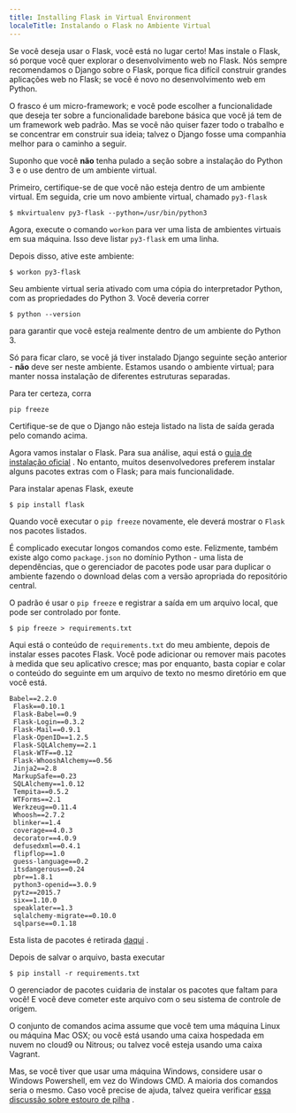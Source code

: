 ```yaml
---
title: Installing Flask in Virtual Environment
localeTitle: Instalando o Flask no Ambiente Virtual
---
```

Se você deseja usar o Flask, você está no lugar certo! Mas instale o Flask, só porque você quer explorar o desenvolvimento web no Flask. Nós sempre recomendamos o Django sobre o Flask, porque fica difícil construir grandes aplicações web no Flask; se você é novo no desenvolvimento web em Python.

O frasco é um micro-framework; e você pode escolher a funcionalidade que deseja ter sobre a funcionalidade barebone básica que você já tem de um framework web padrão. Mas se você não quiser fazer todo o trabalho e se concentrar em construir sua ideia; talvez o Django fosse uma companhia melhor para o caminho a seguir.

Suponho que você **não** tenha pulado a seção sobre a instalação do Python 3 e o use dentro de um ambiente virtual.

Primeiro, certifique-se de que você não esteja dentro de um ambiente virtual. Em seguida, crie um novo ambiente virtual, chamado `py3-flask`
```
$ mkvirtualenv py3-flask --python=/usr/bin/python3 
```

Agora, execute o comando `workon` para ver uma lista de ambientes virtuais em sua máquina. Isso deve listar `py3-flask` em uma linha.

Depois disso, ative este ambiente:
```
$ workon py3-flask 
```

Seu ambiente virtual seria ativado com uma cópia do interpretador Python, com as propriedades do Python 3. Você deveria correr
```
$ python --version 
```

para garantir que você esteja realmente dentro de um ambiente do Python 3.

Só para ficar claro, se você já tiver instalado Django seguinte seção anterior - **não** deve ser neste ambiente. Estamos usando o ambiente virtual; para manter nossa instalação de diferentes estruturas separadas.

Para ter certeza, corra
```
pip freeze 
```

Certifique-se de que o Django não esteja listado na lista de saída gerada pelo comando acima.

Agora vamos instalar o Flask. Para sua análise, aqui está o [guia de instalação oficial](http://flask.pocoo.org/docs/0.10/installation/) . No entanto, muitos desenvolvedores preferem instalar alguns pacotes extras com o Flask; para mais funcionalidade.

Para instalar apenas Flask, exeute
```
$ pip install flask 
```

Quando você executar o `pip freeze` novamente, ele deverá mostrar o `Flask` nos pacotes listados.

É complicado executar longos comandos como este. Felizmente, também existe algo como `package.json` no domínio Python - uma lista de dependências, que o gerenciador de pacotes pode usar para duplicar o ambiente fazendo o download delas com a versão apropriada do repositório central.

O padrão é usar o `pip freeze` e registrar a saída em um arquivo local, que pode ser controlado por fonte.
```
$ pip freeze > requirements.txt 
```

Aqui está o conteúdo de `requirements.txt` do meu ambiente, depois de instalar esses pacotes Flask. Você pode adicionar ou remover mais pacotes à medida que seu aplicativo cresce; mas por enquanto, basta copiar e colar o conteúdo do seguinte em um arquivo de texto no mesmo diretório em que você está.
```
Babel==2.2.0 
 Flask==0.10.1 
 Flask-Babel==0.9 
 Flask-Login==0.3.2 
 Flask-Mail==0.9.1 
 Flask-OpenID==1.2.5 
 Flask-SQLAlchemy==2.1 
 Flask-WTF==0.12 
 Flask-WhooshAlchemy==0.56 
 Jinja2==2.8 
 MarkupSafe==0.23 
 SQLAlchemy==1.0.12 
 Tempita==0.5.2 
 WTForms==2.1 
 Werkzeug==0.11.4 
 Whoosh==2.7.2 
 blinker==1.4 
 coverage==4.0.3 
 decorator==4.0.9 
 defusedxml==0.4.1 
 flipflop==1.0 
 guess-language==0.2 
 itsdangerous==0.24 
 pbr==1.8.1 
 python3-openid==3.0.9 
 pytz==2015.7 
 six==1.10.0 
 speaklater==1.3 
 sqlalchemy-migrate==0.10.0 
 sqlparse==0.1.18 
```

Esta lista de pacotes é retirada [daqui](http://blog.miguelgrinberg.com/post/the-flask-mega-tutorial-part-i-hello-world) .

Depois de salvar o arquivo, basta executar
```
$ pip install -r requirements.txt 
```

O gerenciador de pacotes cuidaria de instalar os pacotes que faltam para você! E você deve cometer este arquivo com o seu sistema de controle de origem.

O conjunto de comandos acima assume que você tem uma máquina Linux ou máquina Mac OSX; ou você está usando uma caixa hospedada em nuvem no cloud9 ou Nitrous; ou talvez você esteja usando uma caixa Vagrant.

Mas, se você tiver que usar uma máquina Windows, considere usar o Windows Powershell, em vez do Windows CMD. A maioria dos comandos seria o mesmo. Caso você precise de ajuda, talvez queira verificar [essa discussão sobre estouro de pilha](http://stackoverflow.com/questions/17917254/how-to-install-flask-on-windows) .